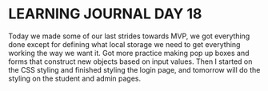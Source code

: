 # LEARNING JOURNAL DAY 18

Today we made some of our last strides towards MVP, we got everything done except for defining what local storage we need to get everything working the way we want it. Got more practice making pop up boxes and forms that construct new objects based on input values. Then I started on the CSS styling and finished styling the login page, and tomorrow will do the styling on the student and admin pages.
